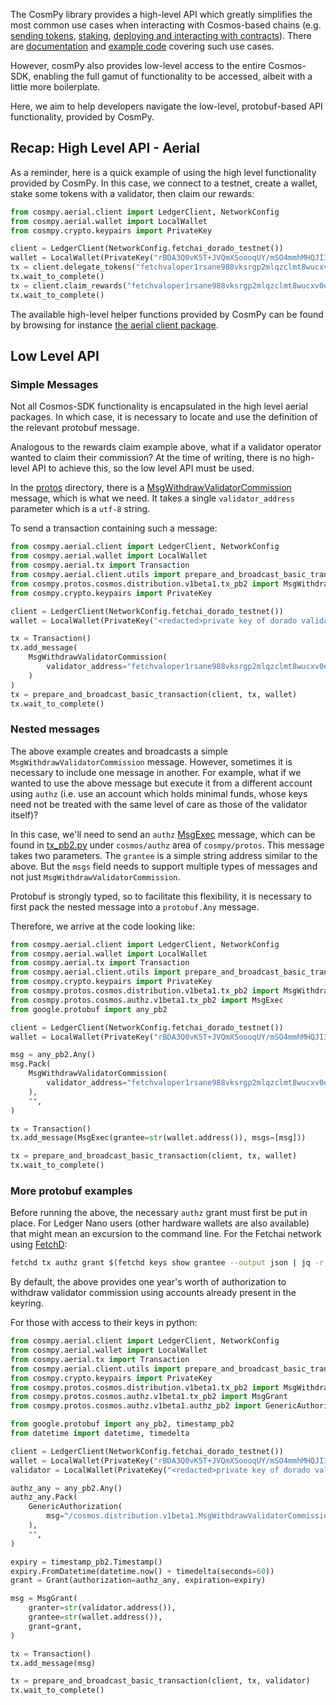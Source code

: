 The CosmPy library provides a high-level API which greatly simplifies the
most common use cases when interacting with Cosmos-based chains (e.g. [sending
tokens](send-tokens.md), [staking](staking.md), [deploying and interacting with contracts](deploy-a-contract.md)). There are [documentation](connect-to-network.md) and
[example code](https://github.com/fetchai/cosmpy/tree/master/examples) covering such use cases.

However, cosmPy also provides low-level access to the entire Cosmos-SDK, enabling the
full gamut of functionality to be accessed, albeit with a little more boilerplate.

Here, we aim to help developers navigate the low-level, protobuf-based API functionality, provided by CosmPy.

## Recap: High Level API - Aerial

As a reminder, here is a quick example of using the high level functionality provided by CosmPy. In this case, we connect to a testnet, create a wallet, stake some tokens with a validator, then claim our rewards:

```python
from cosmpy.aerial.client import LedgerClient, NetworkConfig
from cosmpy.aerial.wallet import LocalWallet
from cosmpy.crypto.keypairs import PrivateKey

client = LedgerClient(NetworkConfig.fetchai_dorado_testnet())
wallet = LocalWallet(PrivateKey("rBDA3Q0vK5T+JVQmXSoooqUY/mSO4mmhMHQJI31+h1o="))
tx = client.delegate_tokens("fetchvaloper1rsane988vksrgp2mlqzclmt8wucxv0ej4hrn2k", 20, wallet)
tx.wait_to_complete()
tx = client.claim_rewards("fetchvaloper1rsane988vksrgp2mlqzclmt8wucxv0ej4hrn2k", wallet)
tx.wait_to_complete()
```

The available high-level helper functions provided by CosmPy can be found by browsing for instance
[the aerial client package](https://github.com/fetchai/cosmpy/blob/master/cosmpy/aerial/client/__init__.py).

## Low Level API

### Simple Messages

Not all Cosmos-SDK functionality is encapsulated in the high level aerial packages. In which case, it is necessary to locate and use the definition of the relevant protobuf message.

Analogous to the rewards claim example above, what if a validator operator wanted to claim their commission? At the time of writing, there is no high-level API to achieve this, so the low level API must be used.

In the [protos](https://github.com/fetchai/cosmpy/tree/master/cosmpy/protos) directory, there is a [MsgWithdrawValidatorCommission](https://github.com/fetchai/cosmpy/blob/6d7b5f49722b67c803145d55aa291fe426c19994/cosmpy/protos/cosmos/distribution/v1beta1/tx_pb2.py#L160)
message, which is what we need. It takes a single `validator_address` parameter which is a `utf-8` string.

To send a transaction containing such a message:

```python
from cosmpy.aerial.client import LedgerClient, NetworkConfig
from cosmpy.aerial.wallet import LocalWallet
from cosmpy.aerial.tx import Transaction
from cosmpy.aerial.client.utils import prepare_and_broadcast_basic_transaction
from cosmpy.protos.cosmos.distribution.v1beta1.tx_pb2 import MsgWithdrawValidatorCommission
from cosmpy.crypto.keypairs import PrivateKey

client = LedgerClient(NetworkConfig.fetchai_dorado_testnet())
wallet = LocalWallet(PrivateKey("<redacted>private key of dorado validator0"))

tx = Transaction()
tx.add_message(
    MsgWithdrawValidatorCommission(
        validator_address="fetchvaloper1rsane988vksrgp2mlqzclmt8wucxv0ej4hrn2k"
    )
)
tx = prepare_and_broadcast_basic_transaction(client, tx, wallet)
tx.wait_to_complete()
```

### Nested messages

The above example creates and broadcasts a simple `MsgWithdrawValidatorCommission` message. However, sometimes it is necessary to include one message in another. For example, what if we wanted to use the above message but execute it from a different account using `authz` (i.e. use an account which holds minimal funds, whose keys need not be treated with the same level of care as those of the validator itself)?

In this case, we'll need to send an `authz`
[MsgExec](https://github.com/fetchai/cosmpy/blob/4abb976753edcab402fcc23d4dce3ab67b73b608/cosmpy/protos/cosmos/authz/v1beta1/tx_pb2.py#L114)
message, which can be found in [tx_pb2.py](https://github.com/fetchai/cosmpy/blob/4abb976753edcab402fcc23d4dce3ab67b73b608/cosmpy/protos/cosmos/authz/v1beta1/tx_pb2.py) under `cosmos/authz` area of `cosmpy/protos`.
This message takes two parameters. The `grantee` is a simple string address similar to the above. But the `msgs` field needs to support multiple types of messages and not just `MsgWithdrawValidatorCommission`.

Protobuf is strongly typed, so to facilitate this flexibility, it is necessary to first pack the nested message into a `protobuf.Any` message.

Therefore, we arrive at the code looking like:

```python
from cosmpy.aerial.client import LedgerClient, NetworkConfig
from cosmpy.aerial.wallet import LocalWallet
from cosmpy.aerial.tx import Transaction
from cosmpy.aerial.client.utils import prepare_and_broadcast_basic_transaction
from cosmpy.crypto.keypairs import PrivateKey
from cosmpy.protos.cosmos.distribution.v1beta1.tx_pb2 import MsgWithdrawValidatorCommission
from cosmpy.protos.cosmos.authz.v1beta1.tx_pb2 import MsgExec
from google.protobuf import any_pb2

client = LedgerClient(NetworkConfig.fetchai_dorado_testnet())
wallet = LocalWallet(PrivateKey("rBDA3Q0vK5T+JVQmXSoooqUY/mSO4mmhMHQJI31+h1o="))

msg = any_pb2.Any()
msg.Pack(
    MsgWithdrawValidatorCommission(
        validator_address="fetchvaloper1rsane988vksrgp2mlqzclmt8wucxv0ej4hrn2k"
    ),
    "",
)

tx = Transaction()
tx.add_message(MsgExec(grantee=str(wallet.address()), msgs=[msg]))

tx = prepare_and_broadcast_basic_transaction(client, tx, wallet)
tx.wait_to_complete()
```

### More protobuf examples

Before running the above, the necessary `authz` grant must first be put in place. For Ledger Nano users (other hardware wallets are also available) that might mean an excursion to the command line. For the Fetchai network using [FetchD](https://docs.fetch.ai/ledger_v2/):

```bash
fetchd tx authz grant $(fetchd keys show grantee --output json | jq -r .address) generic --msg-type "/cosmos.distribution.v1beta1.MsgWithdrawValidatorCommission" --from=$(fetchd keys show grantor --output json | jq -r .address) --gas auto --gas-adjustment 1.5 --gas-prices 5000000000atestfet
```

By default, the above provides one year's worth of authorization to withdraw validator commission using accounts already present in the keyring.

For those with access to their keys in python:

```python
from cosmpy.aerial.client import LedgerClient, NetworkConfig
from cosmpy.aerial.wallet import LocalWallet
from cosmpy.aerial.tx import Transaction
from cosmpy.aerial.client.utils import prepare_and_broadcast_basic_transaction
from cosmpy.crypto.keypairs import PrivateKey
from cosmpy.protos.cosmos.distribution.v1beta1.tx_pb2 import MsgWithdrawValidatorCommission
from cosmpy.protos.cosmos.authz.v1beta1.tx_pb2 import MsgGrant
from cosmpy.protos.cosmos.authz.v1beta1.authz_pb2 import GenericAuthorization, Grant

from google.protobuf import any_pb2, timestamp_pb2
from datetime import datetime, timedelta

client = LedgerClient(NetworkConfig.fetchai_dorado_testnet())
wallet = LocalWallet(PrivateKey("rBDA3Q0vK5T+JVQmXSoooqUY/mSO4mmhMHQJI31+h1o="))
validator = LocalWallet(PrivateKey("<redacted>private key of dorado validator0"))

authz_any = any_pb2.Any()
authz_any.Pack(
    GenericAuthorization(
        msg="/cosmos.distribution.v1beta1.MsgWithdrawValidatorCommission"
    ),
    "",
)

expiry = timestamp_pb2.Timestamp()
expiry.FromDatetime(datetime.now() + timedelta(seconds=60))
grant = Grant(authorization=authz_any, expiration=expiry)

msg = MsgGrant(
    granter=str(validator.address()),
    grantee=str(wallet.address()),
    grant=grant,
)

tx = Transaction()
tx.add_message(msg)

tx = prepare_and_broadcast_basic_transaction(client, tx, validator)
tx.wait_to_complete()
```
